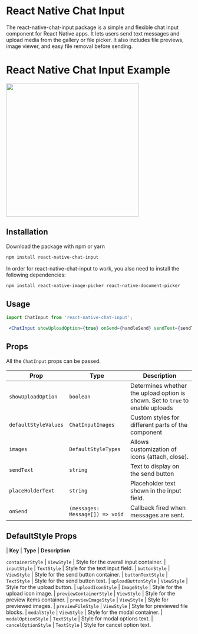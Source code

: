 # React Native Chat Input

The react-native-chat-input package is a simple and flexible chat input component for React Native apps. It lets users send text messages and upload media from the gallery or file picker. It also includes file previews, image viewer, and easy file removal before sending.

# React Native Chat Input Example

<img src="https://github.com/gayathri-muthumula/chat-input/blob/main/demo.gif" width="360">

## Installation

Download the package with npm or yarn

```sh
npm install react-native-chat-input
```

In order for react-native-chat-input to work, you also need to install the following dependencies:

```sh
npm install react-native-image-picker react-native-document-picker
```

## Usage

```js
import ChatInput from 'react-native-chat-input';
```

```jsx
 <ChatInput showUploadOption={true} onSend={handleSend} sendText={sendText} placeHolderText={placeHolderText} />
```

## Props

All the `ChatInput` props can be passed.

| **Prop**                         | **Type**                         | **Description**                                                                                            
| -------------------------------- | -------------------------------- |  --------------------------------
| `showUploadOption`               | `boolean`                        | Determines whether the upload option is shown. Set to `true` to enable uploads|              
| `defaultStyleValues`             | `ChatInputImages`                | Custom styles for different parts of the component
| `images`                         | `DefaultStyleTypes`              | Allows customization of icons (attach, close).
| `sendText`                       | `string`                         | Text to display on the send button 
| `placeHolderText`                | `string`                         | Placeholder text shown in the input field.
| `onSend`                         | `(messages: Message[]) => void`  | Callback fired when messages are sent.



## DefaultStyle Props

| **Key**                           | **Type**                         | **Description** 

`containerStyle`	                | `ViewStyle`	                   | Style for the overall input container.
| `inputStyle`	                    | `TextStyle`	                   | Style for the text input field.
| `buttonStyle`	                    | `ViewStyle`	                   | Style for the send button container.
| `buttonTextStyle`	                | `TextStyle`	                   | Style for the send button text.
| `uploadButtonStyle`	            | `ViewStyle`	                   | Style for the upload button.
| `uploadIconStyle`	                | `ImageStyle`	                   | Style for the upload icon image.
| `previewContainerStyle`	        | `ViewStyle`	                   | Style for the preview items container.
| `previewImageStyle`	            | `ViewStyle`	                   | Style for previewed images.
| `previewFileStyle`	            | `ViewStyle`	                   | Style for previewed file blocks.
| `modalStyle`	                    | `ViewStyle`	                   | Style for the modal container.
| `modalOptionStyle`	            | `TextStyle`	                   | Style for modal options text.
| `cancelOptionStyle`	            | `TextStyle`	                   | Style for cancel option text.




